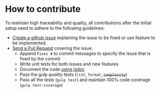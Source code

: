 # How to contribute

To maintain high traceability and quality, all contributions after the initial setup need to adhere to the following guidelines:

- [Create a github issue](https://github.com/liferay-lexicon/lexicon-switch/issues/new) explaining the issue to be fixed or use feature to be implemented.
- [Send a Pull Request](https://github.com/liferay-lexicon/lexicon-switch/compare) covering the issue.
	- Append `Fixes #` to commit messages to specify the issue that is fixed by the commit
	- Write unit tests for both issues and new features
	- Document the code [using jsdoc](https://github.com/google/closure-compiler/wiki/Annotating-JavaScript-for-the-Closure-Compiler)
	- Pass the gulp _quality_ tests (`lint`, `format`, ~~`complexity`~~)
	- Pass all the tests (`gulp test`) and maintain 100% code coverage (`gulp test:coverage`)

